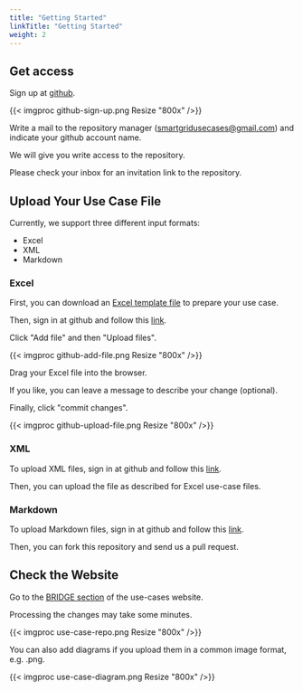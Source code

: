 ```yaml
---
title: "Getting Started"
linkTitle: "Getting Started"
weight: 2
---
```


## Get access

Sign up at [github](http://github.com).

{{< imgproc github-sign-up.png Resize "800x" />}}

Write a mail to the repository manager (smartgridusecases@gmail.com) and indicate your github account name.

We will give you write access to the repository.

Please check your inbox for an invitation link to the repository.

## Upload Your Use Case File

Currently, we support three different input formats:
- Excel
- XML
- Markdown

### Excel

First, you can download an [Excel template file](https://github.com/smart-grid-use-cases/excel2xml-input/blob/master/IEC62559-2_TEMPLATE.xlsx) to prepare your use case.

Then, sign in at github and follow this [link](https://github.com/smart-grid-use-cases/excel2xml-input/tree/master/grupoetra).

Click "Add file" and then "Upload files".

{{< imgproc github-add-file.png Resize "800x" />}}

Drag your Excel file into the browser.

If you like, you can leave a message to describe your change (optional).

Finally, click "commit changes".

{{< imgproc github-upload-file.png Resize "800x" />}}

### XML

To upload XML files, sign in at github and follow this [link](https://github.com/smart-grid-use-cases/xml2md-input).

Then, you can upload the file as described for Excel use-case files.

### Markdown

To upload Markdown files, sign in at github and follow this [link](https://github.com/smart-grid-use-cases/github-pages).

Then, you can fork this repository and send us a pull request.

## Check the Website

Go to the [BRIDGE section](https://smart-grid-use-cases.github.io/docs/bridge/) of the use-cases website.

Processing the changes may take some minutes.

{{< imgproc use-case-repo.png Resize "800x" />}}

You can also add diagrams if you upload them in a common image format, e.g. .png.

{{< imgproc use-case-diagram.png Resize "800x" />}}
